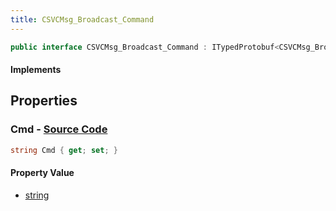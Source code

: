```yaml
---
title: CSVCMsg_Broadcast_Command
---
```


```csharp
public interface CSVCMsg_Broadcast_Command : ITypedProtobuf<CSVCMsg_Broadcast_Command>, INativeHandle, INetMessage<CSVCMsg_Broadcast_Command>, IDisposable
```

#### Implements

## Properties

### **Cmd** - [Source Code](https://github.com/swiftly-solution/swiftlys2/blob/main/managed/src/SwiftlyS2.Generated/Protobufs/Interfaces/CSVCMsg_Broadcast_Command.cs#L18)

```csharp
string Cmd { get; set; }
```

#### Property Value

- [string](https://learn.microsoft.com/dotnet/api/system.string)

